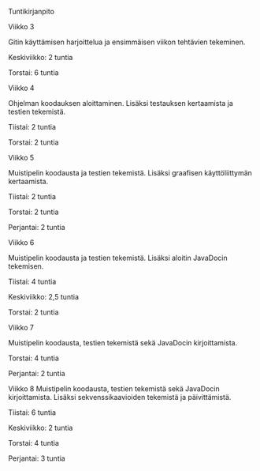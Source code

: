 Tuntikirjanpito

Viikko 3

Gitin käyttämisen harjoittelua ja ensimmäisen viikon tehtävien tekeminen. 

Keskiviikko: 2 tuntia

Torstai: 6 tuntia

Viikko 4

Ohjelman koodauksen aloittaminen. Lisäksi testauksen kertaamista ja testien tekemistä.

Tiistai: 2 tuntia

Torstai: 2 tuntia

Viikko 5

Muistipelin koodausta ja testien tekemistä. Lisäksi graafisen käyttöliittymän kertaamista.

Tiistai: 2 tuntia

Torstai: 2 tuntia

Perjantai: 2 tuntia

Viikko 6

Muistipelin koodausta ja testien tekemistä. Lisäksi aloitin JavaDocin tekemisen.

Tiistai: 4 tuntia

Keskiviikko: 2,5 tuntia

Torstai: 2 tuntia

Viikko 7

Muistipelin koodausta, testien tekemistä sekä JavaDocin kirjoittamista.

Torstai: 4 tuntia

Perjantai: 2 tuntia

Viikko 8
Muistipelin koodausta, testien tekemistä sekä JavaDocin kirjoittamista. Lisäksi sekvenssikaavioiden tekemistä ja päivittämistä.

Tiistai: 6 tuntia

Keskiviikko: 2 tuntia

Torstai: 4 tuntia

Perjantai: 3 tuntia
